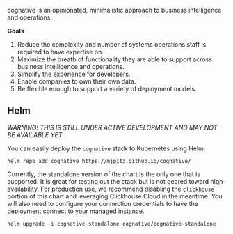 cognative is an opinionated, minimalistic approach to business intelligence and operations.

**Goals**

1. Reduce the complexity and number of systems operations staff is required to have expertise on.
2. Maximize the breath of functionality they are able to support across business intelligence and operations.
3. Simplify the experience for developers.
4. Enable companies to own their own data.
5. Be flexible enough to support a variety of deployment models.

## Helm

_WARNING! THIS IS STILL UNDER ACTIVE DEVELOPMENT AND MAY NOT BE AVAILABLE YET._

You can easily deploy the `cognative` stack to Kubernetes using Helm.

```shell
helm repo add cognative https://mjpitz.github.io/cognative/
```

Currently, the standalone version of the chart is the only one that is supported. It is great for testing out the stack
but is not geared toward high-availability. For production use, we recommend disabling the `clickhouse` portion of this
chart and leveraging Clickhouse Cloud in the meantime. You will also need to configure your connection credentials to
have the deployment connect to your managed instance.

```shell
helm upgrade -i cognative-standalone cognative/cognative-standalone
```
